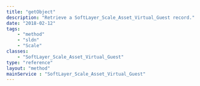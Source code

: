 ```yaml
---
title: "getObject"
description: "Retrieve a SoftLayer_Scale_Asset_Virtual_Guest record."
date: "2018-02-12"
tags:
    - "method"
    - "sldn"
    - "Scale"
classes:
    - "SoftLayer_Scale_Asset_Virtual_Guest"
type: "reference"
layout: "method"
mainService : "SoftLayer_Scale_Asset_Virtual_Guest"
---
```

